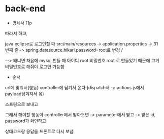# back-end



* 명세서 11p

따라서 하고, 

java eclipse로 로그인할 때 src/main/resources -> application.properties -> 31번째 줄 -> spring.datasource.hikari.password=root로 변경 /

--> 왜냐면 처음에 mysql 만들 때 아이디 root 비밀번호 root 로 만들었기 때문에 그거 비밀번호로 해줘야 로그인 가능함



* 순서

url에 맞춰서(행동) controller에 담겨서 온다.(dispatch서 -> actions.js에서 payload담겨져서 옴)

스프링으로 보내고 

그래서 해야할 행동이 controller에서 받아오면 -> parameter에서 받고 -> 받은 id, password가 확인하고 

상태코드랑 응답을 프론트로 다시 보냄